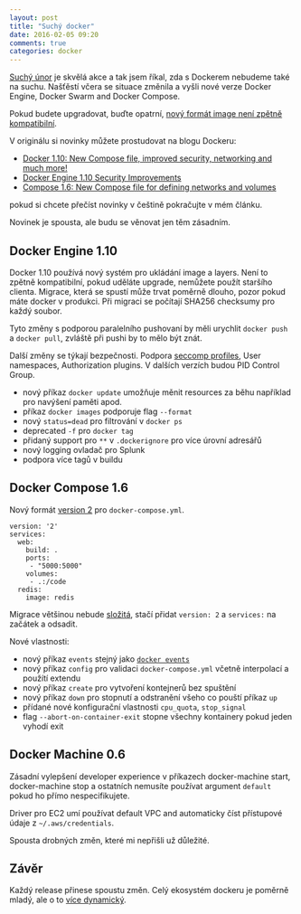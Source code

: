 ```yaml
---
layout: post
title: "Suchý docker"
date: 2016-02-05 09:20
comments: true
categories: docker
---
```


[Suchý únor](http://suchejunor.cz/) je skvělá akce a tak jsem říkal, zda s Dockerem nebudeme také na suchu. Našťěstí včera se situace změnila a vyšli nové verze Docker Engine, Docker Swarm and Docker Compose.

Pokud budete upgradovat, buďte opatrní, [nový formát image není zpětně kompatibilní](https://docs.docker.com/engine/breaking_changes/).

V originálu si novinky můžete prostudovat na blogu Dockeru:

- [Docker 1.10: New Compose file, improved security, networking and much more!](http://blog.docker.com/2016/02/docker-1-10/)
- [Docker Engine 1.10 Security Improvements](http://blog.docker.com/2016/02/docker-engine-1-10-security/)
- [Compose 1.6: New Compose file for defining networks and volumes](http://blog.docker.com/2016/02/compose-1-6/)

pokud si chcete přečíst novinky v češtině pokračujte v mém článku.

<!-- more -->

Novinek je spousta, ale budu se věnovat jen těm zásadním.

## Docker Engine 1.10

Docker 1.10 používá nový systém pro ukládání image a layers. Není to zpětně kompatibilní, pokud uděláte upgrade, nemůžete použít staršího clienta. Migrace, která se spustí může trvat poměrně dlouho, pozor pokud máte docker v produkci. Při migraci se počítají SHA256 checksumy pro každý soubor.

Tyto změny s podporou paralelního pushovaní by měli urychlit `docker push` a `docker pull`, zvláště při pushi by to mělo být znát.

Další změny se týkají bezpečnosti. Podpora [seccomp profiles](https://en.wikipedia.org/wiki/Seccomp), User namespaces, Authorization plugins. V dalších verzích budou PID Control Group.

- nový příkaz `docker update` umožňuje měnit resources za běhu například pro navýšení paměti apod.
- příkaz `docker images` podporuje flag `--format`
- nový `status=dead` pro filtrování v `docker ps`
- deprecated `-f` pro `docker tag`
- přidaný support pro `**` v `.dockerignore` pro více úrovní adresářů
- nový logging ovladač pro Splunk
- podpora více tagů v buildu

## Docker Compose 1.6

Nový formát [version 2](https://docs.docker.com/compose/compose-file/#version-2) pro `docker-compose.yml`.

```docker-compose
version: '2'
services:
  web:
    build: .
    ports:
     - "5000:5000"
    volumes:
     - .:/code
  redis:
    image: redis
```

Migrace většinou nebude [složitá](https://docs.docker.com/compose/compose-file/#upgrading), stačí přidat `version: 2` a `services:` na začátek a odsadit.

Nové vlastnosti:
- nový příkaz `events` stejný jako [`docker events`](https://docs.docker.com/engine/reference/commandline/events/)
- nový příkaz `config` pro validaci `docker-compose.yml` včetně interpolací a použítí extendu
- nový příkaz `create` pro vytvoření kontejnerů bez spuštění
- nový příkaz `down` pro stopnutí a odstranění všeho co pouští příkaz `up`
- přídané nové konfigurační vlastnosti `cpu_quota`, `stop_signal`
- flag `--abort-on-container-exit` stopne všechny kontainery pokud jeden vyhodí exit


## Docker Machine 0.6

Zásadní vylepšení developer experience v příkazech docker-machine start, docker-machine stop a ostatních nemusíte používat argument `default` pokud ho přímo nespecifikujete.

Driver pro EC2 umí používat default VPC and automaticky číst přístupové údaje z `~/.aws/credentials`.

Spousta drobných změn, které mi nepřišli už důležité.

## Závěr

Každý release přinese spoustu změn. Celý ekosystém dockeru je poměrně mladý, ale o to [více dynamický](https://twitter.com/icecrime/status/694558000615288834).
